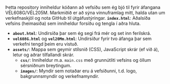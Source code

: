 Þetta repository inniheldur kóðann að vefsíðu sem ég bjó til fyrir áfangana VÉL608G/VÉL205M. Markmiðið er að sýna vinnuframlag mitt, halda utan um verkefnaskjöl og nota GitHub til útgáfustýringar.
**`index.html`**: Aðalsíða vefsins (heimasíða) sem inniheldur forsíðu og tengla í aðra hluta.
- **`about.html`**: Undirsíða þar sem ég segi frá mér og set inn ferilskrá.
- **`vel608G.html`** og **`vel20Mm.html`**: Undirsíður fyrir tvo áfanga þar sem verkefni tengd þeim eru vistuð.
- **`assets/`**: Mappa sem geymir stílsnið (CSS), JavaScript skrár (ef við á), letur og aðrar tilfallandi skrár.
  - **`css/`**: Inniheldur m.a. `main.css` með grunnútliti vefsins og öllum sérsniðnum breytingum.
  - **`images/`**: Myndir sem notaðar eru á vefsíðunni, t.d. logo, bakgrunnsmyndir og verkefnamyndir.
